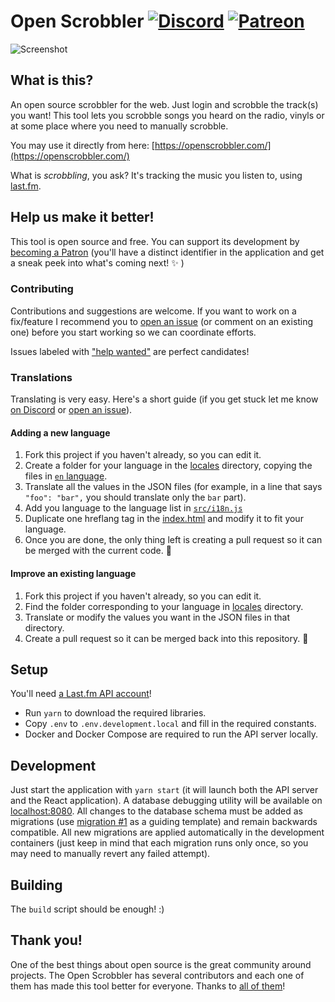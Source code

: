 # Open Scrobbler [![Discord](https://img.shields.io/badge/Discord-online-green.svg?logo=discord)](https://discord.gg/vcbprTz) [![Patreon](https://img.shields.io/badge/Patreon-donate-orange.svg)](https://www.patreon.com/OpenScrobbler)

![Screenshot](https://user-images.githubusercontent.com/910672/45590262-55333c00-b90b-11e8-9f95-c360d35ced5f.jpg)

## What is this?
An open source scrobbler for the web. Just login and scrobble the track(s) you want! This tool lets you scrobble songs you heard on the radio, vinyls or at some place where you need to manually scrobble.

You may use it directly from here: [https://openscrobbler.com/](https://openscrobbler.com/)

What is _scrobbling_, you ask? It's tracking the music you listen to, using [last.fm](https://last.fm/).

## Help us make it better!
This tool is open source and free. You can support its development by [becoming a Patron](https://www.patreon.com/OpenScrobbler) (you'll have a distinct identifier in the application and get a sneak peek into what's coming next! :sparkles: )

### Contributing
Contributions and suggestions are welcome. If you want to work on a fix/feature I recommend you to [open an issue](https://github.com/elamperti/OpenWebScrobbler/issues) (or comment on an existing one) before you start working so we can coordinate efforts.

Issues labeled with ["help wanted"](https://github.com/elamperti/OpenWebScrobbler/issues?q=is%3Aissue+is%3Aopen+label%3A%22help+wanted%22) are perfect candidates!

### Translations
Translating is very easy. Here's a short guide (if you get stuck let me know [on Discord](https://discord.gg/vcbprTz) or [open an issue](https://github.com/elamperti/OpenWebScrobbler/issues/new)).


#### Adding a new language

  1. Fork this project if you haven't already, so you can edit it.
  2. Create a folder for your language in the [locales](./public/locales) directory, copying the files in [`en` language](./public/locales/en).
  3. Translate all the values in the JSON files (for example, in a line that says `"foo": "bar",` you should translate only the `bar` part).
  4. Add you language to the language list in [`src/i18n.js`](./src/i18n.js)
  5. Duplicate one hreflang tag in the [index.html](./public/index.html) and modify it to fit your language.
  6. Once you are done, the only thing left is creating a pull request so it can be merged with the current code. :confetti_ball:

#### Improve an existing language

  1. Fork this project if you haven't already, so you can edit it.
  2. Find the folder corresponding to your language in [locales](./public/locales) directory.
  3. Translate or modify the values you want in the JSON files in that directory.
  4. Create a pull request so it can be merged back into this repository. :tada:

## Setup
You'll need [a Last.fm API account](https://www.last.fm/api/account/create)!

  * Run `yarn` to download the required libraries.
  * Copy `.env` to `.env.development.local` and fill in the required constants.
  * Docker and Docker Compose are required to run the API server locally.

## Development
Just start the application with `yarn start` (it will launch both the API server and the React application).
A database debugging utility will be available on [localhost:8080](http://localhost:8080). All changes to the database schema must be added as migrations (use [migration #1](./assets/db/migrations/0001_keepOriginalTimestamp.sql) as a guiding template) and remain backwards compatible. All new migrations are applied automatically in the development containers (just keep in mind that each migration runs only once, so you may need to manually revert any failed attempt).

## Building
The `build` script should be enough! :)

## Thank you!
One of the best things about open source is the great community around projects. The Open Scrobbler has several contributors and each one of them has made this tool better for everyone. Thanks to [all of them](https://github.com/elamperti/OpenWebScrobbler/graphs/contributors)!
